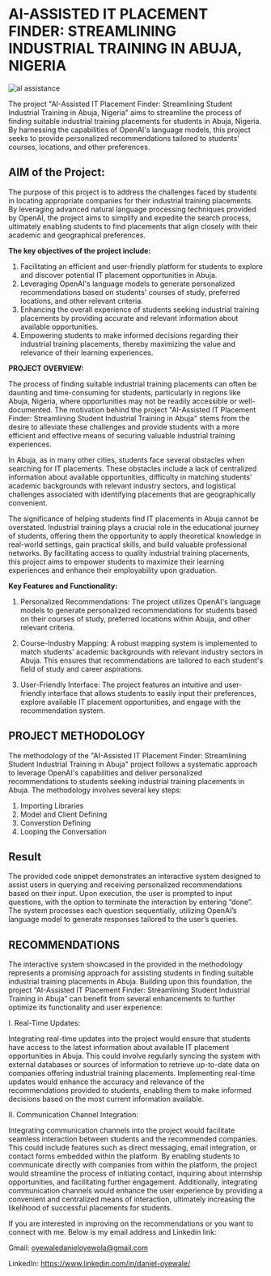 # AI-ASSISTED IT PLACEMENT FINDER: STREAMLINING INDUSTRIAL TRAINING IN ABUJA, NIGERIA

![al assistance](https://github.com/Engr-Daniel/AI-Assisted-IT-Placement-Finder-Using-OpenAI-API/assets/103637488/bfcd50c0-815b-46ad-9858-f7a3bdc5dea1)

The project "AI-Assisted IT Placement Finder: Streamlining Student Industrial Training in Abuja, Nigeria" aims to streamline the process of finding suitable industrial training placements for students in Abuja, Nigeria. By harnessing the capabilities of OpenAI's language models, this project seeks to provide personalized recommendations tailored to students' courses, locations, and other preferences.

## AIM of the Project:

The purpose of this project is to address the challenges faced by students in locating appropriate companies for their industrial training placements. By leveraging advanced natural language processing techniques provided by OpenAI, the project aims to simplify and expedite the search process, ultimately enabling students to find placements that align closely with their academic and geographical preferences.

**The key objectives of the project include:**

1. Facilitating an efficient and user-friendly platform for students to explore and discover potential IT placement opportunities in Abuja.
2. Leveraging OpenAI's language models to generate personalized recommendations based on students' courses of study, preferred locations, and other relevant criteria.
3. Enhancing the overall experience of students seeking industrial training placements by providing accurate and relevant information about available opportunities.
4. Empowering students to make informed decisions regarding their industrial training placements, thereby maximizing the value and relevance of their learning experiences.

**PROJECT OVERVIEW:**

The process of finding suitable industrial training placements can often be daunting and time-consuming for students, particularly in regions like Abuja, Nigeria, where opportunities may not be readily accessible or well-documented. The motivation behind the project "AI-Assisted IT Placement Finder: Streamlining Student Industrial Training in Abuja" stems from the desire to alleviate these challenges and provide students with a more efficient and effective means of securing valuable industrial training experiences.

In Abuja, as in many other cities, students face several obstacles when searching for IT placements. These obstacles include a lack of centralized information about available opportunities, difficulty in matching students' academic backgrounds with relevant industry sectors, and logistical challenges associated with identifying placements that are geographically convenient.

The significance of helping students find IT placements in Abuja cannot be overstated. Industrial training plays a crucial role in the educational journey of students, offering them the opportunity to apply theoretical knowledge in real-world settings, gain practical skills, and build valuable professional networks. By facilitating access to quality industrial training placements, this project aims to empower students to maximize their learning experiences and enhance their employability upon graduation.

**Key Features and Functionality:**

1. Personalized Recommendations: The project utilizes OpenAI's language models to generate personalized recommendations for students based on their courses of study, preferred locations within Abuja, and other relevant criteria.

2. Course-Industry Mapping: A robust mapping system is implemented to match students' academic backgrounds with relevant industry sectors in Abuja. This ensures that recommendations are tailored to each student's field of study and career aspirations.

3. User-Friendly Interface: The project features an intuitive and user-friendly interface that allows students to easily input their preferences, explore available IT placement opportunities, and engage with the recommendation system.

## PROJECT METHODOLOGY

The methodology of the "AI-Assisted IT Placement Finder: Streamlining Student Industrial Training in Abuja" project follows a systematic approach to leverage OpenAI's capabilities and deliver personalized recommendations to students seeking industrial training placements in Abuja.
The methodology involves several key steps:

1. Importing Libraries
2. Model and Client Defining
3. Converstion Defining
4. Looping the Conversation

## Result

The provided code snippet demonstrates an interactive system designed to assist users in querying and receiving personalized recommendations based on their input. Upon execution, the user is prompted to input questions, with the option to terminate the interaction by entering “done”. The system processes each question sequentially, utilizing OpenAI’s language model to generate responses tailored to the user’s queries.

## RECOMMENDATIONS

The interactive system showcased in the provided in the methodology represents a promising approach for assisting students in finding suitable industrial training placements in Abuja. Building upon this foundation, the project “AI-Assisted IT Placement Finder: Streamlining Student Industrial Training in Abuja” can benefit from several enhancements to further optimize its functionality and user experience:

I. Real-Time Updates:

Integrating real-time updates into the project would ensure that students have access to the latest information about available IT placement opportunities in Abuja. This could involve regularly syncing the system with external databases or sources of information to retrieve up-to-date data on companies offering industrial training placements. Implementing real-time updates would enhance the accuracy and relevance of the recommendations provided to students, enabling them to make informed decisions based on the most current information available.

II. Communication Channel Integration:

Integrating communication channels into the project would facilitate seamless interaction between students and the recommended companies. This could include features such as direct messaging, email integration, or contact forms embedded within the platform. By enabling students to communicate directly with companies from within the platform, the project would streamline the process of initiating contact, inquiring about internship opportunities, and facilitating further engagement. Additionally, integrating communication channels would enhance the user experience by providing a convenient and centralized means of interaction, ultimately increasing the likelihood of successful placements for students.

If you are interested in improving on the recommendations or you want to connect with me. Below is my email address and Linkedin link:

Gmail: oyewaledanieloyewola@gmail.com

LinkedIn: https://www.linkedin.com/in/daniel-oyewale/
